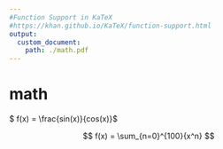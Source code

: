 ```yaml
---
#Function Support in KaTeX 
#https://khan.github.io/KaTeX/function-support.html
output:
  custom_document:
    path: ./math.pdf
---
```

# math

$ f(x) = \frac{sin(x)}{cos(x)}$

$$ f(x) = \sum_{n=0}^{100}{x^n} $$
